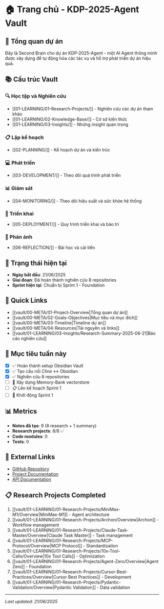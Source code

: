 # 🏠 Trang chủ - KDP-2025-Agent Vault

## 🎯 Tổng quan dự án
Đây là Second Brain cho dự án KDP-2025-Agent - một AI Agent thông minh được xây dựng để tự động hóa các tác vụ và hỗ trợ phát triển dự án hiệu quả.

## 📚 Cấu trúc Vault

### 🔍 Học tập và Nghiên cứu
- [[01-LEARNING/01-Research-Projects/]] - Nghiên cứu các dự án tham khảo
- [[01-LEARNING/02-Knowledge-Base/]] - Cơ sở kiến thức
- [[01-LEARNING/03-Insights/]] - Những insight quan trọng

### 📋 Lập kế hoạch
- [[02-PLANNING/]] - Kế hoạch dự án và kiến trúc

### 💻 Phát triển
- [[03-DEVELOPMENT/]] - Theo dõi quá trình phát triển

### 📊 Giám sát
- [[04-MONITORING/]] - Theo dõi hiệu suất và sức khỏe hệ thống

### 🚀 Triển khai
- [[05-DEPLOYMENT/]] - Quy trình triển khai và bảo trì

### 🤔 Phản ánh
- [[06-REFLECTION/]] - Bài học và cải tiến

## 🚀 Trạng thái hiện tại
- **Ngày bắt đầu**: 21/06/2025
- **Giai đoạn**: Đã hoàn thành nghiên cứu 8 repositories
- **Sprint hiện tại**: Chuẩn bị Sprint 1 - Foundation

## 📌 Quick Links
- [[vault/00-META/01-Project-Overview|Tổng quan dự án]]
- [[vault/00-META/02-Goals-Objectives|Mục tiêu và mục đích]]
- [[vault/00-META/03-Timeline|Timeline dự án]]
- [[vault/00-META/04-Resources|Tài nguyên và links]]
- [[vault/01-LEARNING/03-Insights/Research-Summary-2025-06-21|Báo cáo nghiên cứu]]

## 🎯 Mục tiêu tuần này
- [x] ✅ Hoàn thành setup Obsidian Vault
- [x] ✅ Tạo cầu nối Cline ↔ Obsidian
- [x] ✅ Nghiên cứu 8 repositories
- [ ] 🔄 Xây dựng Memory-Bank vectorstore
- [ ] 📋 Lên kế hoạch Sprint 1
- [ ] 🚀 Khởi động Sprint 1

## 📊 Metrics
- **Notes đã tạo**: 9 (8 research + 1 summary)
- **Research projects**: 8/8 ✅
- **Code modules**: 0
- **Tests**: 0

## 🔗 External Links
- [GitHub Repository](https://github.com/your-username/kdp-2025-agent)
- [Project Documentation](docs/)
- [API Documentation](docs/api/)

## 📋 Research Projects Completed
1. [[vault/01-LEARNING/01-Research-Projects/MiniMax-M1/Overview|MiniMax-M1]] - Agent architecture
2. [[vault/01-LEARNING/01-Research-Projects/Archon/Overview|Archon]] - Workflow management
3. [[vault/01-LEARNING/01-Research-Projects/Claude-Task-Master/Overview|Claude Task Master]] - Task management
4. [[vault/01-LEARNING/01-Research-Projects/MCP-Protocol/Overview|MCP Protocol]] - Standardization
5. [[vault/01-LEARNING/01-Research-Projects/10x-Tool-Calls/Overview|10x Tool Calls]] - Optimization
6. [[vault/01-LEARNING/01-Research-Projects/Agent-Zero/Overview|Agent Zero]] - Foundation
7. [[vault/01-LEARNING/01-Research-Projects/Cursor-Best-Practices/Overview|Cursor Best Practices]] - Development
8. [[vault/01-LEARNING/01-Research-Projects/Pydantic-Validation/Overview|Pydantic Validation]] - Data validation

---
*Last updated: 21/06/2025* 